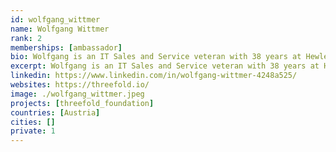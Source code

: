 ```yaml
---
id: wolfgang_wittmer
name: Wolfgang Wittmer
rank: 2
memberships: [ambassador]
bio: Wolfgang is an IT Sales and Service veteran with 38 years at Hewlett Packard, Compaq and Digital Equipment, with global VP sales experience in Europe, Asia and the emerging markets. He has a strong track record of making things happen through execution and has completed some of the largest Merger and Spin-of projects in the IT sector. I believe in the ThreeFold Foundation, because I have experienced in my former business life the huge complexity of datacenters, cloud infrastructure and services around the globe. This amazing TFF project is addressing today’s challenges of complexity, costs and energy usage.TFF will be at the heart of empowering the internet, generating new mind blowing efficiency and economy.
excerpt: Wolfgang is an IT Sales and Service veteran with 38 years at Hewlett Packard, Compaq and Digital Equipment.
linkedin: https://www.linkedin.com/in/wolfgang-wittmer-4248a525/
websites: https://threefold.io/
image: ./wolfgang_wittmer.jpeg
projects: [threefold_foundation]
countries: [Austria]
cities: []
private: 1
---
```




